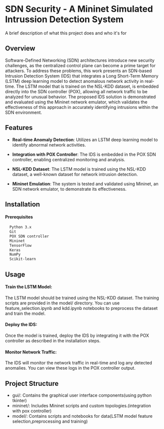 
# SDN Security - A Mininet Simulated Intrussion Detection System

A brief description of what this project does and who it's for


## Overview

Software-Defined Networking (SDN) architectures introduce new security challenges, as the centralized control plane can become a prime target for attackers. To address these problems, this work presents an SDN-based Intrusion Detection System (IDS) that integrates a Long Short-Term Memory (LSTM) deep learning model to detect anomalous network activity in real-time. The LSTM model that is trained on the NSL-KDD dataset, is embedded directly into the SDN
controller (POX), allowing all network traffic to be analyzed for unusual behavior. The proposed IDS solution is demonstrated and evaluated using the Mininet network emulator, which validates the effectiveness of this approach in accurately identifying intrusions within the SDN environment.


## Features

- **Real-time Anomaly Detection**: Utilizes an LSTM deep learning model to identify abnormal network activities.

- **Integration with POX Controller**: The IDS is embedded in the POX SDN controller, enabling centralized monitoring and analysis.

- **NSL-KDD Dataset**: The LSTM model is trained using the NSL-KDD dataset, a well-known dataset for network intrusion detection.

- **Mininet Emulation**: The system is tested and validated using Mininet, an SDN network emulator, to demonstrate its effectiveness.



## Installation

#### Prerequisites
```bash
  Python 3.x
  Git
  POX SDN controller
  Mininet
  TensorFlow
  Keras
  NumPy
  Scikit-learn
```


    
## Usage

#### Train the LSTM Model:

The LSTM model should be trained using the NSL-KDD dataset. The training scripts are provided in the model/ directory. You can use feature_selection.ipynb and kdd.ipynb notebooks to preprocess the dataset and train the model.

#### Deploy the IDS:

Once the model is trained, deploy the IDS by integrating it with the POX controller as described in the installation steps.

#### Monitor Network Traffic:

The IDS will monitor the network traffic in real-time and log any detected anomalies. You can view these logs in the POX controller output.


## Project Structure

- gui/: Contains the graphical user interface components(using python tkinter)
- mininet/: Includes Mininet scripts and custom topologies.(integration with pox controller)
- model/: Contains scripts and notebooks for data(LSTM model feature selection,preprocessing and training)
